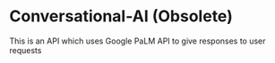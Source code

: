 # Conversational-AI (Obsolete)
This is an API which uses Google PaLM API to give responses to user requests
